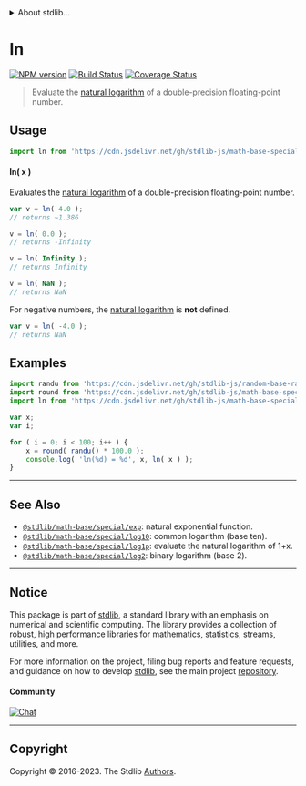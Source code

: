 <!--

@license Apache-2.0

Copyright (c) 2022 The Stdlib Authors.

Licensed under the Apache License, Version 2.0 (the "License");
you may not use this file except in compliance with the License.
You may obtain a copy of the License at

   http://www.apache.org/licenses/LICENSE-2.0

Unless required by applicable law or agreed to in writing, software
distributed under the License is distributed on an "AS IS" BASIS,
WITHOUT WARRANTIES OR CONDITIONS OF ANY KIND, either express or implied.
See the License for the specific language governing permissions and
limitations under the License.

-->


<details>
  <summary>
    About stdlib...
  </summary>
  <p>We believe in a future in which the web is a preferred environment for numerical computation. To help realize this future, we've built stdlib. stdlib is a standard library, with an emphasis on numerical and scientific computation, written in JavaScript (and C) for execution in browsers and in Node.js.</p>
  <p>The library is fully decomposable, being architected in such a way that you can swap out and mix and match APIs and functionality to cater to your exact preferences and use cases.</p>
  <p>When you use stdlib, you can be absolutely certain that you are using the most thorough, rigorous, well-written, studied, documented, tested, measured, and high-quality code out there.</p>
  <p>To join us in bringing numerical computing to the web, get started by checking us out on <a href="https://github.com/stdlib-js/stdlib">GitHub</a>, and please consider <a href="https://opencollective.com/stdlib">financially supporting stdlib</a>. We greatly appreciate your continued support!</p>
</details>

# ln

[![NPM version][npm-image]][npm-url] [![Build Status][test-image]][test-url] [![Coverage Status][coverage-image]][coverage-url] <!-- [![dependencies][dependencies-image]][dependencies-url] -->

> Evaluate the [natural logarithm][natural-logarithm] of a double-precision floating-point number.



<section class="usage">

## Usage

```javascript
import ln from 'https://cdn.jsdelivr.net/gh/stdlib-js/math-base-special-ln@v0.1.1-deno/mod.js';
```

#### ln( x )

Evaluates the [natural logarithm][natural-logarithm] of a double-precision floating-point number.

```javascript
var v = ln( 4.0 );
// returns ~1.386

v = ln( 0.0 );
// returns -Infinity

v = ln( Infinity );
// returns Infinity

v = ln( NaN );
// returns NaN
```

For negative numbers, the [natural logarithm][natural-logarithm] is **not** defined.

```javascript
var v = ln( -4.0 );
// returns NaN
```

</section>

<!-- /.usage -->

<section class="examples">

## Examples

<!-- eslint no-undef: "error" -->

```javascript
import randu from 'https://cdn.jsdelivr.net/gh/stdlib-js/random-base-randu@deno/mod.js';
import round from 'https://cdn.jsdelivr.net/gh/stdlib-js/math-base-special-round@deno/mod.js';
import ln from 'https://cdn.jsdelivr.net/gh/stdlib-js/math-base-special-ln@v0.1.1-deno/mod.js';

var x;
var i;

for ( i = 0; i < 100; i++ ) {
    x = round( randu() * 100.0 );
    console.log( 'ln(%d) = %d', x, ln( x ) );
}
```

</section>

<!-- /.examples -->

<!-- C interface documentation. -->



<!-- Section for related `stdlib` packages. Do not manually edit this section, as it is automatically populated. -->

<section class="related">

* * *

## See Also

-   <span class="package-name">[`@stdlib/math-base/special/exp`][@stdlib/math/base/special/exp]</span><span class="delimiter">: </span><span class="description">natural exponential function.</span>
-   <span class="package-name">[`@stdlib/math-base/special/log10`][@stdlib/math/base/special/log10]</span><span class="delimiter">: </span><span class="description">common logarithm (base ten).</span>
-   <span class="package-name">[`@stdlib/math-base/special/log1p`][@stdlib/math/base/special/log1p]</span><span class="delimiter">: </span><span class="description">evaluate the natural logarithm of 1+x.</span>
-   <span class="package-name">[`@stdlib/math-base/special/log2`][@stdlib/math/base/special/log2]</span><span class="delimiter">: </span><span class="description">binary logarithm (base 2).</span>

</section>

<!-- /.related -->

<!-- Section for all links. Make sure to keep an empty line after the `section` element and another before the `/section` close. -->


<section class="main-repo" >

* * *

## Notice

This package is part of [stdlib][stdlib], a standard library with an emphasis on numerical and scientific computing. The library provides a collection of robust, high performance libraries for mathematics, statistics, streams, utilities, and more.

For more information on the project, filing bug reports and feature requests, and guidance on how to develop [stdlib][stdlib], see the main project [repository][stdlib].

#### Community

[![Chat][chat-image]][chat-url]

---

## Copyright

Copyright &copy; 2016-2023. The Stdlib [Authors][stdlib-authors].

</section>

<!-- /.stdlib -->

<!-- Section for all links. Make sure to keep an empty line after the `section` element and another before the `/section` close. -->

<section class="links">

[npm-image]: http://img.shields.io/npm/v/@stdlib/math-base-special-ln.svg
[npm-url]: https://npmjs.org/package/@stdlib/math-base-special-ln

[test-image]: https://github.com/stdlib-js/math-base-special-ln/actions/workflows/test.yml/badge.svg?branch=v0.1.1
[test-url]: https://github.com/stdlib-js/math-base-special-ln/actions/workflows/test.yml?query=branch:v0.1.1

[coverage-image]: https://img.shields.io/codecov/c/github/stdlib-js/math-base-special-ln/main.svg
[coverage-url]: https://codecov.io/github/stdlib-js/math-base-special-ln?branch=main

<!--

[dependencies-image]: https://img.shields.io/david/stdlib-js/math-base-special-ln.svg
[dependencies-url]: https://david-dm.org/stdlib-js/math-base-special-ln/main

-->

[chat-image]: https://img.shields.io/gitter/room/stdlib-js/stdlib.svg
[chat-url]: https://app.gitter.im/#/room/#stdlib-js_stdlib:gitter.im

[stdlib]: https://github.com/stdlib-js/stdlib

[stdlib-authors]: https://github.com/stdlib-js/stdlib/graphs/contributors

[umd]: https://github.com/umdjs/umd
[es-module]: https://developer.mozilla.org/en-US/docs/Web/JavaScript/Guide/Modules

[deno-url]: https://github.com/stdlib-js/math-base-special-ln/tree/deno
[umd-url]: https://github.com/stdlib-js/math-base-special-ln/tree/umd
[esm-url]: https://github.com/stdlib-js/math-base-special-ln/tree/esm
[branches-url]: https://github.com/stdlib-js/math-base-special-ln/blob/main/branches.md

[natural-logarithm]: https://en.wikipedia.org/wiki/Natural_logarithm

<!-- <related-links> -->

[@stdlib/math/base/special/exp]: https://github.com/stdlib-js/math-base-special-exp/tree/deno

[@stdlib/math/base/special/log10]: https://github.com/stdlib-js/math-base-special-log10/tree/deno

[@stdlib/math/base/special/log1p]: https://github.com/stdlib-js/math-base-special-log1p/tree/deno

[@stdlib/math/base/special/log2]: https://github.com/stdlib-js/math-base-special-log2/tree/deno

<!-- </related-links> -->

</section>

<!-- /.links -->
